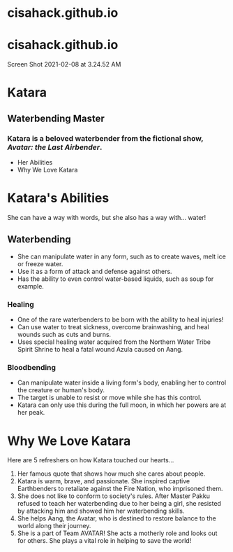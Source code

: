 # cisahack.github.io

# cisahack.github.io

Screen Shot 2021-02-08 at 3.24.52 AM

# Katara

## Waterbending Master

### Katara is a beloved waterbender from the fictional show, *Avatar: the Last Airbender*.

* Her Abilities 
* Why We Love Katara

# Katara's Abilities
She can have a way with words, but she also has a way with... water!
## Waterbending
* She can manipulate water in any form, such as to create waves, melt ice or freeze water.
* Use it as a form of attack and defense against others.
* Has the ability to even control water-based liquids, such as soup for example.
### Healing
* One of the rare waterbenders to be born with the ability to heal injuries!
* Can use water to treat sickness, overcome brainwashing, and heal wounds such as cuts and burns.
* Uses special healing water acquired from the Northern Water Tribe Spirit Shrine to heal a fatal wound Azula caused on Aang.
### Bloodbending 
* Can manipulate water inside a living form's body, enabling her to control the creature or human's body.
* The target is unable to resist or move while she has this control.
* Katara can only use this during the full moon, in which her powers are at her peak.

# Why We Love Katara
Here are 5 refreshers on how Katara touched our hearts...
1. Her famous quote that shows how much she cares about people.
2. Katara is warm, brave, and passionate. She inspired captive Earthbenders to retaliate against the Fire Nation, who imprisoned them.
3. She does not like to conform to society's rules. After Master Pakku refused to teach her waterbending due to her being a girl, she resisted by attacking him and showed him her waterbending skills.
4. She helps Aang, the Avatar, who is destined to restore balance to the world along their journey.
5. She is a part of Team AVATAR! She acts a motherly role and looks out for others. She plays a vital role in helping to save the world!